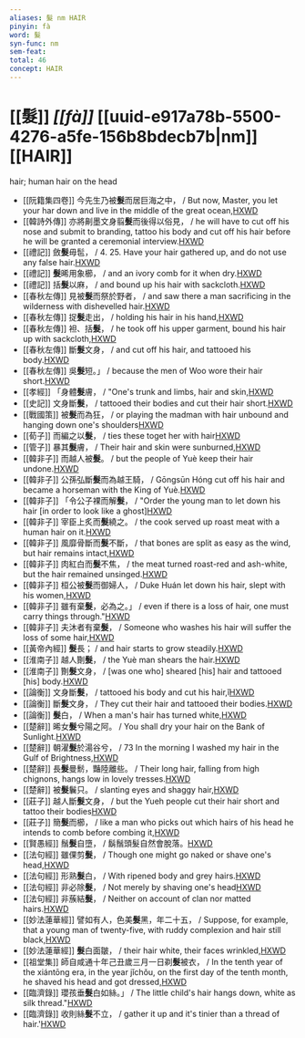 ```yaml
---
aliases: 髮 nm HAIR
pinyin: fà
word: 髮
syn-func: nm
sem-feat: 
total: 46
concept: HAIR 
---
```

# [[髮]] *[[fà]]*  [[uuid-e917a78b-5500-4276-a5fe-156b8bdecb7b|nm]] [[HAIR]]
hair; human hair on the head
 - [[阮籍集四卷]] 今先生乃被**髮**而居巨海之中， / But now, Master, you let your har down and live in the middle of the great ocean,[HXWD](https://hxwd.org/textview.html?location=CH2b1558_CHANT_004-18a.49)
 - [[韓詩外傳]] 亦將劓墨文身翦**髮**而後得以俗見， / he will have to cut off his nose and submit to branding, tattoo his body and cut off his hair before he will be granted a ceremonial interview.[HXWD](https://hxwd.org/textview.html?location=KR1c0066_tls_008-1a.28)
 - [[禮記]] 斂**髮**毋髢， / 4. 25. Have your hair gathered up, and do not use any false hair.[HXWD](https://hxwd.org/textview.html?location=KR1d0052_tls_001-21a.10)
 - [[禮記]] **髮**晞用象櫛， / and an ivory comb for it when dry.[HXWD](https://hxwd.org/textview.html?location=KR1d0052_tls_013-5a.11)
 - [[禮記]] 括**髮**以麻， / and bound up his hair with sackcloth.[HXWD](https://hxwd.org/textview.html?location=KR1d0052_tls_022-11a.10)
 - [[春秋左傳]] 見被**髮**而祭於野者， / and saw there a man sacrificing in the wilderness with dishevelled hair.[HXWD](https://hxwd.org/textview.html?location=KR1e0001_tls_005-344a.5)
 - [[春秋左傳]] 捉**髮**走出， / holding his hair in his hand,[HXWD](https://hxwd.org/textview.html?location=KR1e0001_tls_005-493a.12)
 - [[春秋左傳]] 袒、括**髮**， / he took off his upper garment, bound his hair up with sackcloth,[HXWD](https://hxwd.org/textview.html?location=KR1e0001_tls_007-345a.7)
 - [[春秋左傳]] 斷**髮**文身， / and cut off his hair, and tattooed his body.[HXWD](https://hxwd.org/textview.html?location=KR1e0001_tls_012-114a.17)
 - [[春秋左傳]] 吳**髮**短。」 / because the men of Woo wore their hair short.[HXWD](https://hxwd.org/textview.html?location=KR1e0001_tls_012-188a.27)
 - [[孝經]] 「身體**髮**膚， / "One's trunk and limbs, hair and skin,[HXWD](https://hxwd.org/textview.html?location=KR1f0001_tls_001-1a.20)
 - [[史記]] 文身斷**髮**， / tattooed their bodies and cut their hair short.[HXWD](https://hxwd.org/textview.html?location=KR2a0001_tls_004-107a.14)
 - [[戰國策]] 被**髮**而為狂， / or playing the madman with hair unbound and hanging down one's shoulders[HXWD](https://hxwd.org/textview.html?location=KR2e0003_tls_083-4a.34)
 - [[荀子]] 而編之以**髮**， / ties these toget her with hair[HXWD](https://hxwd.org/textview.html?location=KR3a0002_tls_001-4a.5)
 - [[管子]] 暴其**髮**膚， / Their hair and skin were sunburned,[HXWD](https://hxwd.org/textview.html?location=KR3c0001_tls_008-61a.5)
 - [[韓非子]] 而越人被**髮**。 / but the people of Yuè keep their hair undone.[HXWD](https://hxwd.org/textview.html?location=KR3c0005_tls_022-60a.6)
 - [[韓非子]] 公孫弘斷**髮**而為越王騎， / Gōngsūn Hóng cut off his hair and became a horseman with the King of Yuè.[HXWD](https://hxwd.org/textview.html?location=KR3c0005_tls_023-28a.2)
 - [[韓非子]] 「令公子裸而解**髮**， / "Order the young man to let down his hair [in order to look like a ghost][HXWD](https://hxwd.org/textview.html?location=KR3c0005_tls_031-25a.9)
 - [[韓非子]] 宰臣上炙而**髮**繞之。 / the cook served up roast meat with a human hair on it.[HXWD](https://hxwd.org/textview.html?location=KR3c0005_tls_031-69a.3)
 - [[韓非子]] 風靡骨斷而**髮**不斷， / that bones are split as easy as the wind, but hair remains intact,[HXWD](https://hxwd.org/textview.html?location=KR3c0005_tls_031-73a.4)
 - [[韓非子]] 肉紅白而**髮**不焦， / the meat turned roast-red and ash-white, but the hair remained unsinged.[HXWD](https://hxwd.org/textview.html?location=KR3c0005_tls_031-73a.7)
 - [[韓非子]] 桓公被**髮**而御婦人， / Duke Huán let down his hair, slept with his women,[HXWD](https://hxwd.org/textview.html?location=KR3c0005_tls_035-47a.6)
 - [[韓非子]] 雖有棄**髮**，必為之。」 / even if there is a loss of hair, one must carry things through."[HXWD](https://hxwd.org/textview.html?location=KR3c0005_tls_046-7a.4)
 - [[韓非子]] 夫沐者有棄**髮**， / Someone who washes his hair will suffer the loss of some hair,[HXWD](https://hxwd.org/textview.html?location=KR3c0005_tls_047-21a.2)
 - [[黃帝內經]] **髮**長； / and hair starts to grow steadily.[HXWD](https://hxwd.org/textview.html?location=KR3e0001_tls_001-3a.10)
 - [[淮南子]] 越人劗**髮**， / the Yuè man shears the hair.[HXWD](https://hxwd.org/textview.html?location=KR3j0010_tls_011-14a.15)
 - [[淮南子]] 劗**髮**文身， / [was one who] sheared [his] hair and tattooed [his] body.[HXWD](https://hxwd.org/textview.html?location=KR3j0010_tls_011-15a.7)
 - [[論衡]] 文身斷**髮**， / tattooed his body and cut his hair,ǐ[HXWD](https://hxwd.org/textview.html?location=KR3j0080_tls_012-4a.18)
 - [[論衡]] 斷**髮**文身， / They cut their hair and tattooed their bodies.[HXWD](https://hxwd.org/textview.html?location=KR3j0080_tls_016-25a.5)
 - [[論衡]] **髮**白， / When a man's hair has turned white,[HXWD](https://hxwd.org/textview.html?location=KR3j0080_tls_024-12a.14)
 - [[楚辭]] 晞女**髮**兮陽之阿。 / You shall dry your hair on the Bank of Sunlight.[HXWD](https://hxwd.org/textview.html?location=KR4a0001_tls_002-12a.23)
 - [[楚辭]] 朝濯**髮**於湯谷兮， / 73 In the morning I washed my hair in the Gulf of Brightness,[HXWD](https://hxwd.org/textview.html?location=KR4a0001_tls_005-7a.6)
 - [[楚辭]] 長**髮**曼鬋，豔陸離些。 / Their long hair, falling from high chignons, hangs low in lovely tresses.[HXWD](https://hxwd.org/textview.html?location=KR4a0001_tls_009-4a.22)
 - [[楚辭]] 被**髮**鬤只。 / slanting eyes and shaggy hair,[HXWD](https://hxwd.org/textview.html?location=KR4a0001_tls_010-1a.31)
 - [[莊子]] 越人斷**髮**文身， / but the Yueh people cut their hair short and tattoo their bodies[HXWD](https://hxwd.org/textview.html?location=KR5c0126_tls_001-12a.4)
 - [[莊子]] 簡**髮**而櫛， / like a man who picks out which hairs of his head he intends to comb before combing it,[HXWD](https://hxwd.org/textview.html?location=KR5c0126_tls_023-4a.20)
 - [[賢愚經]] 鬚**髮**自墮， / 鬍鬚頭髮自然會脫落。[HXWD](https://hxwd.org/textview.html?location=KR6b0059_T_001-0352c.5)
 - [[法句經]] 雖倮剪**髮**， / Though one might go naked or shave one's head,[HXWD](https://hxwd.org/textview.html?location=KR6b0067_T_001-0565b.35)
 - [[法句經]] 形熟**髮**白， / With ripened body and grey hairs.[HXWD](https://hxwd.org/textview.html?location=KR6b0067_T_002-0568c.72)
 - [[法句經]] 非必除**髮**， / Not merely by shaving one's head[HXWD](https://hxwd.org/textview.html?location=KR6b0067_T_002-0569a.10)
 - [[法句經]] 非蔟結**髮**， / Neither on account of clan nor matted hairs.[HXWD](https://hxwd.org/textview.html?location=KR6b0067_T_002-0572c.24)
 - [[妙法蓮華經]] 譬如有人，色美**髮**黑，年二十五， / Suppose, for example, that a young man of twenty-five, with ruddy complexion and hair still black,[HXWD](https://hxwd.org/textview.html?location=KR6d0001_T_005-0041c.25)
 - [[妙法蓮華經]] **髮**白面皺， / their hair white, their faces wrinkled,[HXWD](https://hxwd.org/textview.html?location=KR6d0001_T_006-0046c.36)
 - [[祖堂集]] 師自咸通十年己丑歲三月一日剃**髮**被衣， / In the tenth year of the xiántōng era, in the year jǐchǒu, on the first day of the tenth month, he shaved his head and got dressed,[HXWD](https://hxwd.org/textview.html?location=KR6q0002_Yan_006-2071a.1)
 - [[臨濟錄]] 瓔孩垂**髮**白如絲。」 / The little child's hair hangs down, white as silk thread."[HXWD](https://hxwd.org/textview.html?location=KR6q0053_T_001-0497a.73)
 - [[臨濟錄]] 收則絲**髮**不立， / gather it up and it's tinier than a thread of hair.'[HXWD](https://hxwd.org/textview.html?location=KR6q0053_T_001-0503a.34)